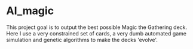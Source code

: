 AI_magic
========

This project goal is to output the best possible Magic the Gathering deck. Here I use a very constrained set of cards, a very dumb automated game simulation and genetic algorithms to make the decks 'evolve'.